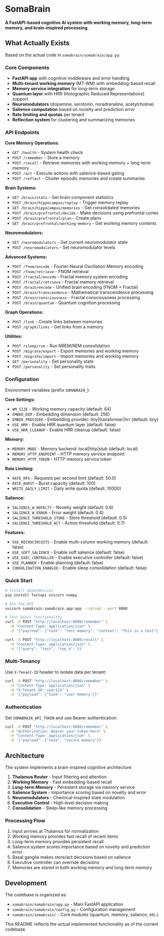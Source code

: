 # SomaBrain

**A FastAPI-based cognitive AI system with working memory, long-term memory, and brain-inspired processing.**

## What Actually Exists

Based on the actual code in `somabrain/somabrain/app.py`:

### Core Components
- **FastAPI app** with cognitive middleware and error handling
- **Multi-tenant working memory** (MT-WM) with embedding-based recall
- **Memory service integration** for long-term storage
- **Quantum layer** with HRR (Holographic Reduced Representations) support
- **Neuromodulators** (dopamine, serotonin, noradrenaline, acetylcholine)
- **Salience computation** based on novelty and prediction error
- **Rate limiting and quotas** per tenant
- **Reflection system** for clustering and summarizing memories

### API Endpoints

**Core Memory Operations:**
- `GET /health` - System health check
- `POST /remember` - Store a memory
- `POST /recall` - Retrieve memories with working memory + long-term memory
- `POST /act` - Execute actions with salience-based gating
- `POST /reflect` - Cluster episodic memories and create summaries

**Brain Systems:**
- `GET /brain/stats` - Get brain component statistics
- `POST /brain/hippocampus/replay` - Trigger memory replay
- `GET /brain/hippocampus/memories` - Get consolidated memories
- `POST /brain/prefrontal/decide` - Make decisions using prefrontal cortex
- `POST /brain/prefrontal/plan` - Create plans
- `GET /brain/prefrontal/working-memory` - Get working memory contents

**Neuromodulators:**
- `GET /neuromodulators` - Get current neuromodulator state
- `POST /neuromodulators` - Set neuromodulator levels

**Advanced Systems:**
- `POST /fnom/encode` - Fourier-Neural Oscillation Memory encoding
- `POST /fnom/retrieve` - FNOM retrieval
- `POST /fractal/encode` - Fractal memory system encoding
- `POST /fractal/retrieve` - Fractal memory retrieval
- `POST /brain/encode` - Unified brain encoding (FNOM + Fractal)
- `POST /brain/transcendence` - Mathematical transcendence processing
- `POST /brain/consciousness` - Fractal consciousness processing
- `POST /brain/quantum` - Quantum cognition processing

**Graph Operations:**
- `POST /link` - Create links between memories
- `POST /graph/links` - Get links from a memory

**Utilities:**
- `POST /sleep/run` - Run NREM/REM consolidation
- `POST /migrate/export` - Export memories and working memory
- `POST /migrate/import` - Import memories and working memory
- `GET /personality` - Get personality state
- `POST /personality` - Set personality traits

### Configuration

Environment variables (prefix `SOMABRAIN_`):

**Core Settings:**
- `WM_SIZE` - Working memory capacity (default: 64)
- `EMBED_DIM` - Embedding dimension (default: 256)
- `EMBED_PROVIDER` - Embedding provider: tiny|transformer|hrr (default: tiny)
- `USE_HRR` - Enable HRR quantum layer (default: false)
- `USE_HRR_CLEANUP` - Enable HRR cleanup (default: false)

**Memory:**
- `MEMORY_MODE` - Memory backend: local|http|stub (default: local)
- `MEMORY_HTTP_ENDPOINT` - HTTP memory service endpoint
- `MEMORY_HTTP_TOKEN` - HTTP memory service token

**Rate Limiting:**
- `RATE_RPS` - Requests per second limit (default: 50.0)
- `RATE_BURST` - Burst capacity (default: 100)
- `WRITE_DAILY_LIMIT` - Daily write quota (default: 10000)

**Salience:**
- `SALIENCE_W_NOVELTY` - Novelty weight (default: 0.6)
- `SALIENCE_W_ERROR` - Error weight (default: 0.4)
- `SALIENCE_THRESHOLD_STORE` - Store threshold (default: 0.5)
- `SALIENCE_THRESHOLD_ACT` - Action threshold (default: 0.7)

**Features:**
- `USE_MICROCIRCUITS` - Enable multi-column working memory (default: false)
- `USE_SOFT_SALIENCE` - Enable soft salience (default: false)
- `USE_EXEC_CONTROLLER` - Enable executive controller (default: false)
- `USE_PLANNER` - Enable planning (default: false)
- `CONSOLIDATION_ENABLED` - Enable sleep consolidation (default: false)

### Quick Start

```bash
# Install dependencies
pip install fastapi uvicorn numpy

# Run the API
uvicorn somabrain.somabrain.app:app --reload --port 8000

# Test basic functionality
curl -X POST "http://localhost:8000/remember" \
  -H "Content-Type: application/json" \
  -d '{"payload": {"task": "test memory", "content": "This is a test"}}'

curl -X POST "http://localhost:8000/recall" \
  -H "Content-Type: application/json" \
  -d '{"query": "test", "top_k": 5}'
```

### Multi-Tenancy

Use `X-Tenant-ID` header to isolate data per tenant:

```bash
curl -X POST "http://localhost:8000/remember" \
  -H "Content-Type: application/json" \
  -H "X-Tenant-ID: user123" \
  -d '{"payload": {"task": "user memory"}}'
```

### Authentication

Set `SOMABRAIN_API_TOKEN` and use Bearer authentication:

```bash
curl -X POST "http://localhost:8000/remember" \
  -H "Authorization: Bearer your-token-here" \
  -H "Content-Type: application/json" \
  -d '{"payload": {"task": "secure memory"}}'
```

## Architecture

The system implements a brain-inspired cognitive architecture:

1. **Thalamus Router** - Input filtering and attention
2. **Working Memory** - Fast embedding-based recall
3. **Long-term Memory** - Persistent storage via memory service
4. **Salience System** - Importance scoring based on novelty and error
5. **Neuromodulators** - Chemical-inspired state modulation
6. **Executive Control** - High-level decision making
7. **Consolidation** - Sleep-like memory processing

### Processing Flow

1. Input arrives at Thalamus for normalization
2. Working memory provides fast recall of recent items
3. Long-term memory provides persistent recall
4. Salience system scores importance based on novelty and prediction error
5. Basal ganglia makes store/act decisions based on salience
6. Executive controller can override decisions
7. Memories are stored in both working memory and long-term memory

## Development

The codebase is organized as:
- `somabrain/somabrain/app.py` - Main FastAPI application
- `somabrain/somabrain/config.py` - Configuration management
- `somabrain/somabrain/` - Core modules (quantum, memory, salience, etc.)

This README reflects the actual implemented functionality as of the current codebase.